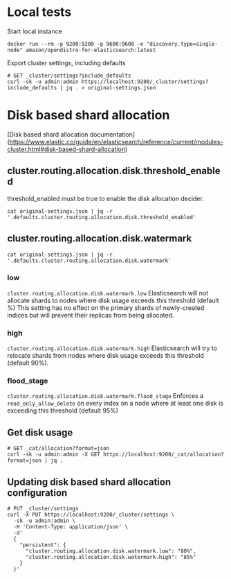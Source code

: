 # Local tests
Start local instance
```
docker run --rm -p 9200:9200 -p 9600:9600 -e "discovery.type=single-node" amazon/opendistro-for-elasticsearch:latest
```

Export cluster settings, including defaults
```
# GET _cluster/settings?include_defaults
curl -sk -u admin:admin https://localhost:9200/_cluster/settings?include_defaults | jq . > original-settings.json
```

# Disk based shard allocation
[Disk based shard allocation documentation] (https://www.elastic.co/guide/en/elasticsearch/reference/current/modules-cluster.html#disk-based-shard-allocation)

## cluster.routing.allocation.disk.threshold_enabled
threshold_enabled must be true to enable the disk allocation decider.
```
cat original-settings.json | jq -r '.defaults.cluster.routing.allocation.disk.threshold_enabled'
```
## cluster.routing.allocation.disk.watermark
```
cat original-settings.json | jq -r '.defaults.cluster.routing.allocation.disk.watermark'
```
### low
`cluster.routing.allocation.disk.watermark.low`
Elasticsearch will not allocate shards to nodes where disk usage exceeds this threshold (default %)
This setting has no effect on the primary shards of newly-created indices but will prevent their replicas from being allocated.

### high
`cluster.routing.allocation.disk.watermark.high`
Elasticsearch will try to relocate shards from nodes where disk usage exceeds this threshold (default 90%).

### flood_stage
`cluster.routing.allocation.disk.watermark.flood_stage`
Enforces a `read_only_allow_delete` on every index on a node where at least one disk is exceeding this threshold (default 95%)

## Get disk usage
```
# GET _cat/allocation?format=json
curl -sk -u admin:admin -X GET https://localhost:9200/_cat/allocation?format=json | jq .
```

## Updating disk based shard allocation configuration
```
# PUT _cluster/settings
curl -X PUT https://localhost:9200/_cluster/settings \
  -sk -u admin:admin \
  -H 'Content-Type: application/json' \
  -d'
  {
    "persistent": {
      "cluster.routing.allocation.disk.watermark.low": "80%",
      "cluster.routing.allocation.disk.watermark.high": "85%"
    }
  }'
```